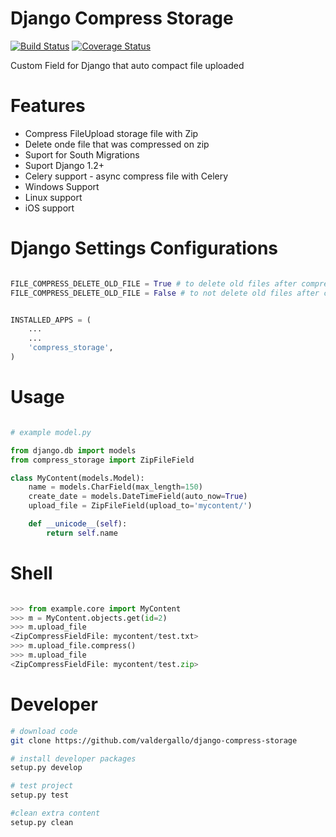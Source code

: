 Django Compress Storage
=======================

[![Build Status](https://travis-ci.org/valdergallo/django-compress-storage.png?branch=master)](https://travis-ci.org/valdergallo/django-compress-storage)
[![Coverage Status](https://coveralls.io/repos/valdergallo/django-compress-storage/badge.png)](https://coveralls.io/r/valdergallo/django-compress-storage)


Custom Field for Django that auto compact file uploaded


Features
========

- Compress FileUpload storage file with Zip
- Delete onde file that was compressed on zip
- Suport for South Migrations
- Suport Django 1.2+
- Celery support - async compress file with Celery
- Windows Support
- Linux support
- iOS support


Django Settings Configurations
==============================

```python

FILE_COMPRESS_DELETE_OLD_FILE = True # to delete old files after compressed
FILE_COMPRESS_DELETE_OLD_FILE = False # to not delete old files after compressed


INSTALLED_APPS = (
    ...
    ...
    'compress_storage',
)
```

Usage
=====

```python

# example model.py

from django.db import models
from compress_storage import ZipFileField

class MyContent(models.Model):
    name = models.CharField(max_length=150)
    create_date = models.DateTimeField(auto_now=True)
    upload_file = ZipFileField(upload_to='mycontent/')

    def __unicode__(self):
        return self.name

```

Shell
=====

```python

>>> from example.core import MyContent
>>> m = MyContent.objects.get(id=2)
>>> m.upload_file
<ZipCompressFieldFile: mycontent/test.txt>
>>> m.upload_file.compress()
>>> m.upload_file
<ZipCompressFieldFile: mycontent/test.zip>
```

Developer
=========

```bash
# download code
git clone https://github.com/valdergallo/django-compress-storage

# install developer packages
setup.py develop

# test project
setup.py test

#clean extra content
setup.py clean

```


